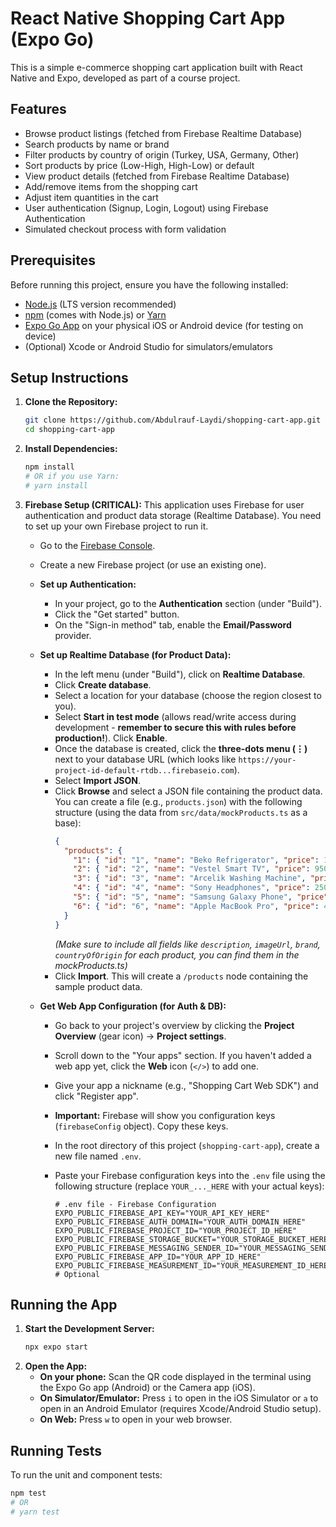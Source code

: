 # React Native Shopping Cart App (Expo Go)

This is a simple e-commerce shopping cart application built with React Native and Expo, developed as part of a course project.

## Features

*   Browse product listings (fetched from Firebase Realtime Database)
*   Search products by name or brand
*   Filter products by country of origin (Turkey, USA, Germany, Other)
*   Sort products by price (Low-High, High-Low) or default
*   View product details (fetched from Firebase Realtime Database)
*   Add/remove items from the shopping cart
*   Adjust item quantities in the cart
*   User authentication (Signup, Login, Logout) using Firebase Authentication
*   Simulated checkout process with form validation

## Prerequisites

Before running this project, ensure you have the following installed:

*   [Node.js](https://nodejs.org/) (LTS version recommended)
*   [npm](https://www.npmjs.com/) (comes with Node.js) or [Yarn](https://yarnpkg.com/)
*   [Expo Go App](https://expo.dev/go) on your physical iOS or Android device (for testing on device)
*   (Optional) Xcode or Android Studio for simulators/emulators

## Setup Instructions

1.  **Clone the Repository:**
    ```bash
    git clone https://github.com/Abdulrauf-Laydi/shopping-cart-app.git
    cd shopping-cart-app
    ```

2.  **Install Dependencies:**
    ```bash
    npm install
    # OR if you use Yarn:
    # yarn install
    ```

3.  **Firebase Setup (CRITICAL):**
    This application uses Firebase for user authentication and product data storage (Realtime Database). You need to set up your own Firebase project to run it.

    *   Go to the [Firebase Console](https://console.firebase.google.com/).
    *   Create a new Firebase project (or use an existing one).

    *   **Set up Authentication:**
        *   In your project, go to the **Authentication** section (under "Build").
        *   Click the "Get started" button.
        *   On the "Sign-in method" tab, enable the **Email/Password** provider.

    *   **Set up Realtime Database (for Product Data):**
        *   In the left menu (under "Build"), click on **Realtime Database**.
        *   Click **Create database**.
        *   Select a location for your database (choose the region closest to you).
        *   Select **Start in test mode** (allows read/write access during development - **remember to secure this with rules before production!**). Click **Enable**.
        *   Once the database is created, click the **three-dots menu (⋮)** next to your database URL (which looks like `https://your-project-id-default-rtdb...firebaseio.com`).
        *   Select **Import JSON**.
        *   Click **Browse** and select a JSON file containing the product data. You can create a file (e.g., `products.json`) with the following structure (using the data from `src/data/mockProducts.ts` as a base):
            ```json
            {
              "products": {
                "1": { "id": "1", "name": "Beko Refrigerator", "price": 15000, /* ... other fields ... */ },
                "2": { "id": "2", "name": "Vestel Smart TV", "price": 9500, /* ... other fields ... */ },
                "3": { "id": "3", "name": "Arcelik Washing Machine", "price": 12000, /* ... other fields ... */ },
                "4": { "id": "4", "name": "Sony Headphones", "price": 2500, /* ... other fields ... */ },
                "5": { "id": "5", "name": "Samsung Galaxy Phone", "price": 25000, /* ... other fields ... */ },
                "6": { "id": "6", "name": "Apple MacBook Pro", "price": 45000, /* ... other fields ... */ }
              }
            }
            ```
            *(Make sure to include all fields like `description`, `imageUrl`, `brand`, `countryOfOrigin` for each product, you can find them in the mockProducts.ts)*
        *   Click **Import**. This will create a `/products` node containing the sample product data.

    *   **Get Web App Configuration (for Auth &amp; DB):**
        *   Go back to your project's overview by clicking the **Project Overview** (gear icon) -> **Project settings**.
        *   Scroll down to the "Your apps" section. If you haven't added a web app yet, click the **Web** icon (`</>`) to add one.
        *   Give your app a nickname (e.g., "Shopping Cart Web SDK") and click "Register app".
        *   **Important:** Firebase will show you configuration keys (`firebaseConfig` object). Copy these keys.
        *   In the root directory of this project (`shopping-cart-app`), create a new file named `.env`.
        *   Paste your Firebase configuration keys into the `.env` file using the following structure (replace `YOUR_..._HERE` with your actual keys):

            ```dotenv
            # .env file - Firebase Configuration
            EXPO_PUBLIC_FIREBASE_API_KEY="YOUR_API_KEY_HERE"
            EXPO_PUBLIC_FIREBASE_AUTH_DOMAIN="YOUR_AUTH_DOMAIN_HERE"
            EXPO_PUBLIC_FIREBASE_PROJECT_ID="YOUR_PROJECT_ID_HERE"
            EXPO_PUBLIC_FIREBASE_STORAGE_BUCKET="YOUR_STORAGE_BUCKET_HERE"
            EXPO_PUBLIC_FIREBASE_MESSAGING_SENDER_ID="YOUR_MESSAGING_SENDER_ID_HERE"
            EXPO_PUBLIC_FIREBASE_APP_ID="YOUR_APP_ID_HERE"
            EXPO_PUBLIC_FIREBASE_MEASUREMENT_ID="YOUR_MEASUREMENT_ID_HERE" # Optional
            ```
        

## Running the App

1.  **Start the Development Server:**
    ```bash
    npx expo start
    ```
2.  **Open the App:**
    *   **On your phone:** Scan the QR code displayed in the terminal using the Expo Go app (Android) or the Camera app (iOS).
    *   **On Simulator/Emulator:** Press `i` to open in the iOS Simulator or `a` to open in an Android Emulator (requires Xcode/Android Studio setup).
    *   **On Web:** Press `w` to open in your web browser.

## Running Tests

To run the unit and component tests:

```bash
npm test
# OR
# yarn test